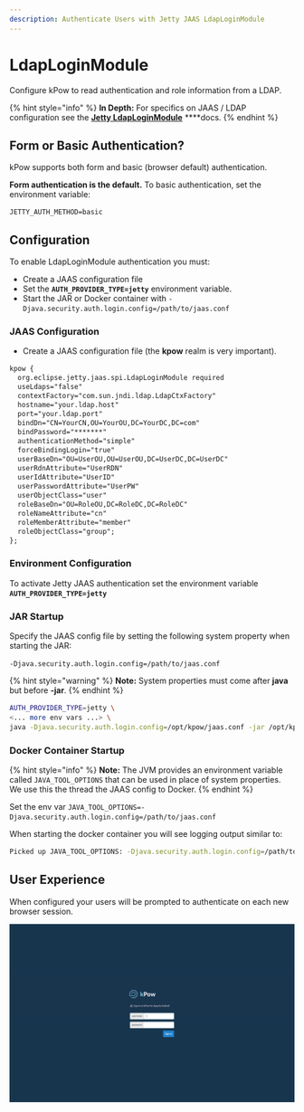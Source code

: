 ```yaml
---
description: Authenticate Users with Jetty JAAS LdapLoginModule
---
```


# LdapLoginModule

Configure kPow to read authentication and role information from a LDAP.

{% hint style="info" %}
**In Depth:** For specifics on JAAS / LDAP configuration see the [**Jetty LdapLoginModule**](https://www.eclipse.org/jetty/documentation/current/jaas-support.html) ****docs.
{% endhint %}

## Form or Basic Authentication?

kPow supports both form and basic \(browser default\) authentication.

**Form authentication is the default.** To basic authentication, set the environment variable:

```text
JETTY_AUTH_METHOD=basic
```

## Configuration

To enable LdapLoginModule authentication you must:

* Create a JAAS configuration file
* Set the **`AUTH_PROVIDER_TYPE=jetty`** environment variable.
* Start the JAR or Docker container with `-Djava.security.auth.login.config=/path/to/jaas.conf`

### JAAS Configuration

* Create a JAAS configuration file \(the **kpow** realm is very important\).

```text
kpow {
  org.eclipse.jetty.jaas.spi.LdapLoginModule required
  useLdaps="false"
  contextFactory="com.sun.jndi.ldap.LdapCtxFactory"
  hostname="your.ldap.host"
  port="your.ldap.port"
  bindDn="CN=YourCN,OU=YourOU,DC=YourDC,DC=com"
  bindPassword="*******"
  authenticationMethod="simple"
  forceBindingLogin="true"
  userBaseDn="OU=UserOU,OU=UserOU,DC=UserDC,DC=UserDC"
  userRdnAttribute="UserRDN"
  userIdAttribute="UserID"
  userPasswordAttribute="UserPW"
  userObjectClass="user"
  roleBaseDn="OU=RoleOU,DC=RoleDC,DC=RoleDC"
  roleNameAttribute="cn"
  roleMemberAttribute="member"
  roleObjectClass="group";
};
```

### Environment Configuration

To activate Jetty JAAS authentication set the environment variable **`AUTH_PROVIDER_TYPE=jetty`**

### JAR Startup

Specify the JAAS config file by setting the following system property when starting the JAR:

  `-Djava.security.auth.login.config=/path/to/jaas.conf` 

{% hint style="warning" %}
**Note:** System properties must come after **java** but before **-jar**.
{% endhint %}

```bash
AUTH_PROVIDER_TYPE=jetty \
<... more env vars ...> \
java -Djava.security.auth.login.config=/opt/kpow/jaas.conf -jar /opt/kpow/latest.jar 
```

### Docker Container Startup

{% hint style="info" %}
**Note:** The JVM provides an environment variable called `JAVA_TOOL_OPTIONS` that can be used in place of system properties. We use this the thread the JAAS config to Docker.
{% endhint %}

Set the env var `JAVA_TOOL_OPTIONS=-Djava.security.auth.login.config=/path/to/jaas.conf`

When starting the docker container you will see logging output similar to:

```bash
Picked up JAVA_TOOL_OPTIONS: -Djava.security.auth.login.config=/path/to/jaas.conf
```

## User Experience

When configured your users will be prompted to authenticate on each new browser session.

![](../.gitbook/assets/screen-login.png)

